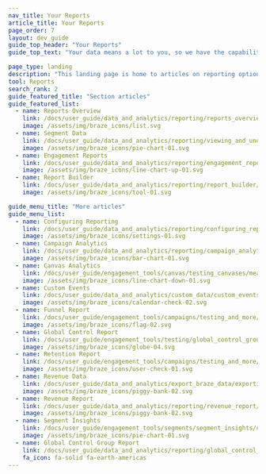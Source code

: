 ```yaml
---
nav_title: Your Reports
article_title: Your Reports
page_order: 7
layout: dev_guide
guide_top_header: "Your Reports"
guide_top_text: "Your data means a lot to you, so we have the capability of several reporting options within Braze (not including <a href='/docs/user_guide/data_and_analytics/braze_currents/'>Currents</a>). <br><br> If you're not sure where to start, check out our <a href='/docs/user_guide/data_and_analytics/reporting/reports_overview/'>Reports Overview</a> to get guidance on which reports and analytics you can use to answer common marketing strategy questions. "

page_type: landing
description: "This landing page is home to articles on reporting options available within Braze (not including Currents), including segment reporting, engagement reports, the report builder, and more."
tool: Reports
search_rank: 2
guide_featured_title: "Section articles"
guide_featured_list:
  - name: Reports Overview
    link: /docs/user_guide/data_and_analytics/reporting/reports_overview
    image: /assets/img/braze_icons/list.svg
  - name: Segment Data
    link: /docs/user_guide/data_and_analytics/reporting/viewing_and_understanding_segment_data/
    image: /assets/img/braze_icons/pie-chart-01.svg
  - name: Engagement Reports
    link: /docs/user_guide/data_and_analytics/reporting/engagement_reports/
    image: /assets/img/braze_icons/line-chart-up-01.svg
  - name: Report Builder
    link: /docs/user_guide/data_and_analytics/reporting/report_builder/
    image: /assets/img/braze_icons/tool-01.svg

guide_menu_title: "More articles"
guide_menu_list:
  - name: Configuring Reporting
    link: /docs/user_guide/data_and_analytics/reporting/configuring_reporting/
    image: /assets/img/braze_icons/settings-01.svg
  - name: Campaign Analytics
    link: /docs/user_guide/data_and_analytics/reporting/campaign_analytics/
    image: /assets/img/braze_icons/bar-chart-01.svg
  - name: Canvas Analytics
    link: /docs/user_guide/engagement_tools/canvas/testing_canvases/measuring_and_testing_with_canvas_analytics/
    image: /assets/img/braze_icons/line-chart-down-01.svg
  - name: Custom Events
    link: /docs/user_guide/data_and_analytics/custom_data/custom_events/#custom-event-analytics
    image: /assets/img/braze_icons/calendar-check-02.svg
  - name: Funnel Report
    link: /docs/user_guide/engagement_tools/campaigns/testing_and_more/campaign_funnel_report/
    image: /assets/img/braze_icons/flag-02.svg
  - name: Global Control Report
    link: /docs/user_guide/engagement_tools/testing/global_control_group/#viewing-reporting
    image: /assets/img/braze_icons/globe-04.svg
  - name: Retention Report
    link: /docs/user_guide/engagement_tools/campaigns/testing_and_more/retention_reports/
    image: /assets/img/braze_icons/user-check-01.svg
  - name: Revenue Data
    link: /docs/user_guide/data_and_analytics/export_braze_data/exporting_revenue_data/#revenue-data
    image: /assets/img/braze_icons/piggy-bank-02.svg
  - name: Revenue Report
    link: /docs/user_guide/data_and_analytics/reporting/revenue_report/
    image: /assets/img/braze_icons/piggy-bank-02.svg
  - name: Segment Insights
    link: /docs/user_guide/engagement_tools/segments/segment_insights/#segment-insights
    image: /assets/img/braze_icons/pie-chart-01.svg
  - name: Global Control Group Report
    link: /docs/user_guide/data_and_analytics/reporting/global_control_group_reporting/
    fa_icon: fa-solid fa-earth-americas
---
```

